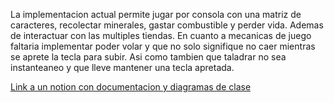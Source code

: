 La implementacion actual permite jugar por consola con una matriz de caracteres, recolectar minerales, gastar combustible y perder vida. Ademas de interactuar con las multiples tiendas. En cuanto a mecanicas de juego faltaria implementar poder volar y que no solo signifique no caer mientras se aprete la tecla para subir. Asi como tambien que taladrar no sea instanteaneo y que lleve mantener una tecla apretada.

[Link a un notion con documentacion y diagramas de clase](https://motherloadalgo3.notion.site/TP-Algo3-4a0bf823f279422789fe4196a86b369a)

